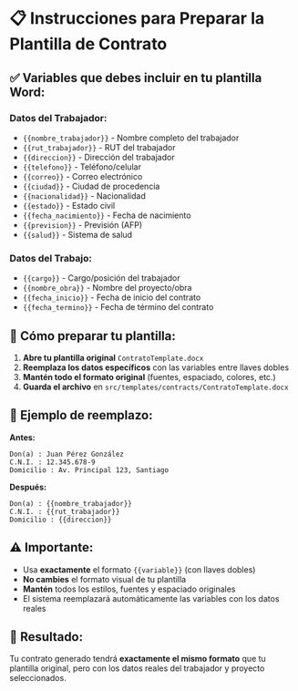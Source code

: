 # 📋 Instrucciones para Preparar la Plantilla de Contrato

## ✅ **Variables que debes incluir en tu plantilla Word:**

### **Datos del Trabajador:**
- `{{nombre_trabajador}}` - Nombre completo del trabajador
- `{{rut_trabajador}}` - RUT del trabajador
- `{{direccion}}` - Dirección del trabajador
- `{{telefono}}` - Teléfono/celular
- `{{correo}}` - Correo electrónico
- `{{ciudad}}` - Ciudad de procedencia
- `{{nacionalidad}}` - Nacionalidad
- `{{estado}}` - Estado civil
- `{{fecha_nacimiento}}` - Fecha de nacimiento
- `{{prevision}}` - Previsión (AFP)
- `{{salud}}` - Sistema de salud

### **Datos del Trabajo:**
- `{{cargo}}` - Cargo/posición del trabajador
- `{{nombre_obra}}` - Nombre del proyecto/obra
- `{{fecha_inicio}}` - Fecha de inicio del contrato
- `{{fecha_termino}}` - Fecha de término del contrato

## 🔧 **Cómo preparar tu plantilla:**

1. **Abre tu plantilla original** `ContratoTemplate.docx`
2. **Reemplaza los datos específicos** con las variables entre llaves dobles
3. **Mantén todo el formato original** (fuentes, espaciado, colores, etc.)
4. **Guarda el archivo** en `src/templates/contracts/ContratoTemplate.docx`

## 📝 **Ejemplo de reemplazo:**

**Antes:**
```
Don(a) : Juan Pérez González
C.N.I. : 12.345.678-9
Domicilio : Av. Principal 123, Santiago
```

**Después:**
```
Don(a) : {{nombre_trabajador}}
C.N.I. : {{rut_trabajador}}
Domicilio : {{direccion}}
```

## ⚠️ **Importante:**
- Usa **exactamente** el formato `{{variable}}` (con llaves dobles)
- **No cambies** el formato visual de tu plantilla
- **Mantén** todos los estilos, fuentes y espaciado originales
- El sistema reemplazará automáticamente las variables con los datos reales

## 🎯 **Resultado:**
Tu contrato generado tendrá **exactamente el mismo formato** que tu plantilla original, pero con los datos reales del trabajador y proyecto seleccionados.
